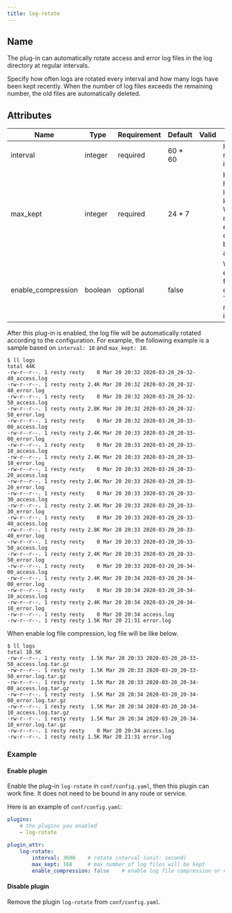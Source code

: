 ```yaml
---
title: log-rotate
---
```


<!--
#
# Licensed to the Apache Software Foundation (ASF) under one or more
# contributor license agreements.  See the NOTICE file distributed with
# this work for additional information regarding copyright ownership.
# The ASF licenses this file to You under the Apache License, Version 2.0
# (the "License"); you may not use this file except in compliance with
# the License.  You may obtain a copy of the License at
#
#     http://www.apache.org/licenses/LICENSE-2.0
#
# Unless required by applicable law or agreed to in writing, software
# distributed under the License is distributed on an "AS IS" BASIS,
# WITHOUT WARRANTIES OR CONDITIONS OF ANY KIND, either express or implied.
# See the License for the specific language governing permissions and
# limitations under the License.
#
-->

## Name

The plug-in can automatically rotate access and error log files in the log directory at regular intervals.

Specify how often logs are rotated every interval and how many logs have been kept recently.
When the number of log files exceeds the remaining number, the old files are automatically deleted.

## Attributes

| Name     | Type    | Requirement | Default | Valid | Description                                                                                                          |
| -------- | ------- | ----------- | ------- | ----- | -------------------------------------------------------------------------------------------------------------------- |
| interval | integer | required    | 60 * 60 |       | How often to rotate the log in seconds                                                                               |
| max_kept | integer | required    | 24 * 7  |       | How many historical logs can be kept at most. When this number is exceeded, old files will be deleted automatically. |
| enable_compression | boolean | optional    | false |       | Whether to enable log file compression. This feature requires `tar` installed.                                                                              |

After this plug-in is enabled, the log file will be automatically rotated according to the configuration.
For example, the following example is a sample based on `interval: 10` and `max_kept: 10`.

```shell
$ ll logs
total 44K
-rw-r--r--. 1 resty resty    0 Mar 20 20:32 2020-03-20_20-32-40_access.log
-rw-r--r--. 1 resty resty 2.4K Mar 20 20:32 2020-03-20_20-32-40_error.log
-rw-r--r--. 1 resty resty    0 Mar 20 20:32 2020-03-20_20-32-50_access.log
-rw-r--r--. 1 resty resty 2.8K Mar 20 20:32 2020-03-20_20-32-50_error.log
-rw-r--r--. 1 resty resty    0 Mar 20 20:32 2020-03-20_20-33-00_access.log
-rw-r--r--. 1 resty resty 2.4K Mar 20 20:33 2020-03-20_20-33-00_error.log
-rw-r--r--. 1 resty resty    0 Mar 20 20:33 2020-03-20_20-33-10_access.log
-rw-r--r--. 1 resty resty 2.4K Mar 20 20:33 2020-03-20_20-33-10_error.log
-rw-r--r--. 1 resty resty    0 Mar 20 20:33 2020-03-20_20-33-20_access.log
-rw-r--r--. 1 resty resty 2.4K Mar 20 20:33 2020-03-20_20-33-20_error.log
-rw-r--r--. 1 resty resty    0 Mar 20 20:33 2020-03-20_20-33-30_access.log
-rw-r--r--. 1 resty resty 2.4K Mar 20 20:33 2020-03-20_20-33-30_error.log
-rw-r--r--. 1 resty resty    0 Mar 20 20:33 2020-03-20_20-33-40_access.log
-rw-r--r--. 1 resty resty 2.8K Mar 20 20:33 2020-03-20_20-33-40_error.log
-rw-r--r--. 1 resty resty    0 Mar 20 20:33 2020-03-20_20-33-50_access.log
-rw-r--r--. 1 resty resty 2.4K Mar 20 20:33 2020-03-20_20-33-50_error.log
-rw-r--r--. 1 resty resty    0 Mar 20 20:33 2020-03-20_20-34-00_access.log
-rw-r--r--. 1 resty resty 2.4K Mar 20 20:34 2020-03-20_20-34-00_error.log
-rw-r--r--. 1 resty resty    0 Mar 20 20:34 2020-03-20_20-34-10_access.log
-rw-r--r--. 1 resty resty 2.4K Mar 20 20:34 2020-03-20_20-34-10_error.log
-rw-r--r--. 1 resty resty    0 Mar 20 20:34 access.log
-rw-r--r--. 1 resty resty 1.5K Mar 20 21:31 error.log
```

When enable log file compression, log file will be like below.

```shell
$ ll logs
total 10.5K
-rw-r--r--. 1 resty resty  1.5K Mar 20 20:33 2020-03-20_20-33-50_access.log.tar.gz
-rw-r--r--. 1 resty resty  1.5K Mar 20 20:33 2020-03-20_20-33-50_error.log.tar.gz
-rw-r--r--. 1 resty resty  1.5K Mar 20 20:33 2020-03-20_20-34-00_access.log.tar.gz
-rw-r--r--. 1 resty resty  1.5K Mar 20 20:34 2020-03-20_20-34-00_error.log.tar.gz
-rw-r--r--. 1 resty resty  1.5K Mar 20 20:34 2020-03-20_20-34-10_access.log.tar.gz
-rw-r--r--. 1 resty resty  1.5K Mar 20 20:34 2020-03-20_20-34-10_error.log.tar.gz
-rw-r--r--. 1 resty resty    0 Mar 20 20:34 access.log
-rw-r--r--. 1 resty resty 1.5K Mar 20 21:31 error.log
```

### Example

#### Enable plugin

Enable the plug-in `log-rotate` in `conf/config.yaml`, then this plugin can work fine.
It does not need to be bound in any route or service.

Here is an example of `conf/config.yaml`:

```yaml
plugins:
    # the plugins you enabled
    - log-rotate

plugin_attr:
    log-rotate:
        interval: 3600    # rotate interval (unit: second)
        max_kept: 168     # max number of log files will be kept
        enable_compression: false    # enable log file compression or not, default false
```

#### Disable plugin

Remove the plugin `log-rotate` from `conf/config.yaml`.
